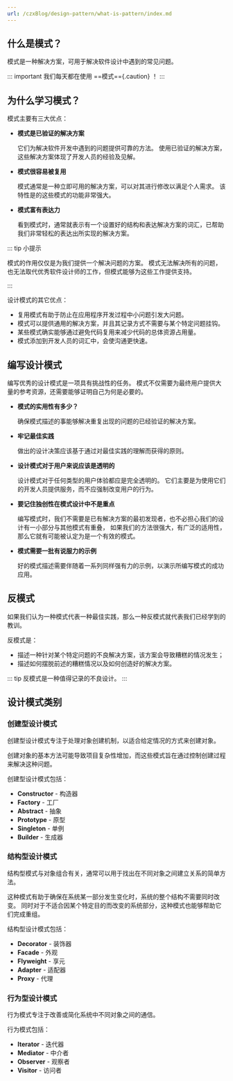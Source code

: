 ```yaml
---
url: /czxBlog/design-pattern/what-is-pattern/index.md
---
```

## 什么是模式？

模式是一种解决方案，可用于解决软件设计中遇到的常见问题。

::: important 我们每天都在使用 ==模式=={.caution} ！
:::

## 为什么学习模式？

模式主要有三大优点：

* **模式是已验证的解决方案**

  它们为解决软件开发中遇到的问题提供可靠的方法。
  使用已验证的解决方案，这些解决方案体现了开发人员的经验及见解。

* **模式很容易被复用**

  模式通常是一种立即可用的解决方案，可以对其进行修改以满足个人需求。
  该特性是的这些模式的功能非常强大。

* **模式富有表达力**

  看到模式时，通常就表示有一个设置好的结构和表达解决方案的词汇，已帮助我们非常轻松的表达出所实现的解决方案。

::: tip 小提示

模式的作用仅仅是为我们提供一个解决问题的方案。
模式无法解决所有的问题，也无法取代优秀软件设计师的工作，但模式能够为这些工作提供支持。

:::

设计模式的其它优点：

* 复用模式有助于防止在应用程序开发过程中小问题引发大问题。
* 模式可以提供通用的解决方案，并且其记录方式不需要与某个特定问题挂钩。
* 某些模式确实能够通过避免代码复用来减少代码的总体资源占用量。
* 模式添加到开发人员的词汇中，会使沟通更快速。

## 编写设计模式

编写优秀的设计模式是一项具有挑战性的任务。
模式不仅需要为最终用户提供大量的参考资源，还需要能够证明自己为何是必要的。

* **模式的实用性有多少？**

  确保模式描述的事能够解决重复出现的问题的已经验证的解决方案。

* **牢记最佳实践**

  做出的设计决策应该基于通过对最佳实践的理解而获得的原则。

* **设计模式对于用户来说应该是透明的**

  设计模式对于任何类型的用户体验都应是完全透明的。
  它们主要是为使用它们的开发人员提供服务，而不应强制改变用户的行为。

* **要记住独创性在模式设计中不是重点**

  编写模式时，我们不需要是已有解决方案的最初发现者，也不必担心我们的设计有一小部分与其他模式有重叠，
  如果我们的方法很强大，有广泛的适用性，那么它就有可能被认定为是一个有效的模式。

* **模式需要一批有说服力的示例**

  好的模式描述需要伴随着一系列同样强有力的示例，以演示所编写模式的成功应用。

## 反模式

如果我们认为一种模式代表一种最佳实践，那么一种反模式就代表我们已经学到的教训。

反模式是：

* 描述一种针对某个特定问题的不良解决方案，该方案会导致糟糕的情况发生；
* 描述如何摆脱前述的糟糕情况以及如何创造好的解决方案。

::: tip 反模式是一种值得记录的不良设计。
:::

## 设计模式类别

### 创建型设计模式

创建型设计模式专注于处理对象创建机制，以适合给定情况的方式来创建对象。

创建对象的基本方法可能导致项目复杂性增加，而这些模式旨在通过控制创建过程来解决这种问题。

创建型设计模式包括：

* **Constructor** - 构造器
* **Factory** - 工厂
* **Abstract** - 抽象
* **Prototype** - 原型
* **Singleton** - 单例
* **Builder** - 生成器

### 结构型设计模式

结构型模式与对象组合有关，通常可以用于找出在不同对象之间建立关系的简单方法。

这种模式有助于确保在系统某一部分发生变化时，系统的整个结构不需要同时改变。
同时对于不适合因某个特定目的而改变的系统部分，这种模式也能够帮助它们完成重组。

结构型设计模式包括：

* **Decorator** - 装饰器
* **Facade** - 外观
* **Flyweight** - 享元
* **Adapter** - 适配器
* **Proxy** - 代理

### 行为型设计模式

行为模式专注于改善或简化系统中不同对象之间的通信。

行为模式包括：

* **Iterator** - 迭代器
* **Mediator** - 中介者
* **Observer** - 观察者
* **Visitor** - 访问者
